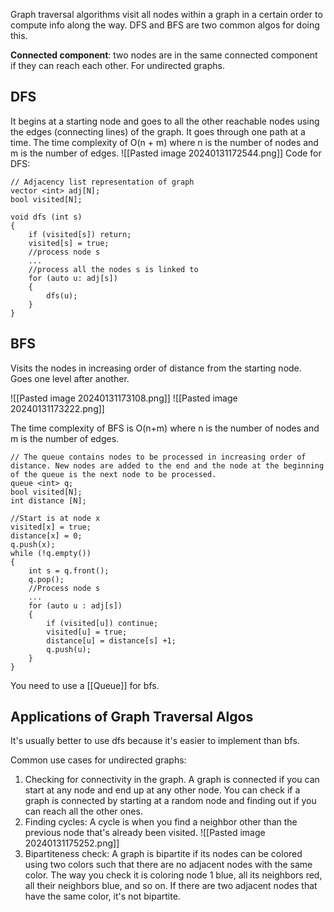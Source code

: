 Graph traversal algorithms visit all nodes within a graph in a certain order to compute info along the way. DFS and BFS are two common algos for doing this. 

**Connected component**: two nodes are in the same connected component if they can reach each other. For undirected graphs.

## DFS 
It begins at a starting node and goes to all the other reachable nodes using the edges (connecting lines) of the graph. It goes through one path at a time. The time complexity of O(n + m) where n is the number of nodes and m is the number of edges. 
![[Pasted image 20240131172544.png]]
Code for DFS: 
```
// Adjacency list representation of graph
vector <int> adj[N];
bool visited[N];

void dfs (int s)
{
	if (visited[s]) return;
	visited[s] = true;
	//process node s
	...
	//process all the nodes s is linked to
	for (auto u: adj[s])
	{
		dfs(u);
	}
}
```
## BFS
Visits the nodes in increasing order of distance from the starting node. Goes one level after another. 

![[Pasted image 20240131173108.png]]
![[Pasted image 20240131173222.png]]

The time complexity of BFS is O(n+m) where n is the number of nodes and m is the number of edges.
```
// The queue contains nodes to be processed in increasing order of distance. New nodes are added to the end and the node at the beginning of the queue is the next node to be processed.
queue <int> q;
bool visited[N];
int distance [N];

//Start is at node x
visited[x] = true;
distance[x] = 0;
q.push(x);
while (!q.empty())
{
	int s = q.front();
	q.pop();
	//Process node s
	...
	for (auto u : adj[s])
	{
		if (visited[u]) continue;
		visited[u] = true;
		distance[u] = distance[s] +1;
		q.push(u);
	}
}

```

You need to use a [[Queue]] for bfs.
## Applications of Graph Traversal Algos

It's usually better to use dfs because it's easier to implement than bfs.

Common use cases for undirected graphs:
1. Checking for connectivity in the graph. A graph is connected if you can start at any node and end up at any other node. You can check if a graph is connected by starting at a random node and finding out if you can reach all the other ones.
2. Finding cycles: A cycle is when you find a neighbor other than the previous node that's already been visited. ![[Pasted image 20240131175252.png]]
3. Bipartiteness check: A graph is bipartite if its nodes can be colored using two colors such that there are no adjacent nodes with the same color. The way you check it is coloring node 1 blue, all its neighbors red, all their neighbors blue, and so on. If there are two adjacent nodes that have the same color, it's not bipartite.